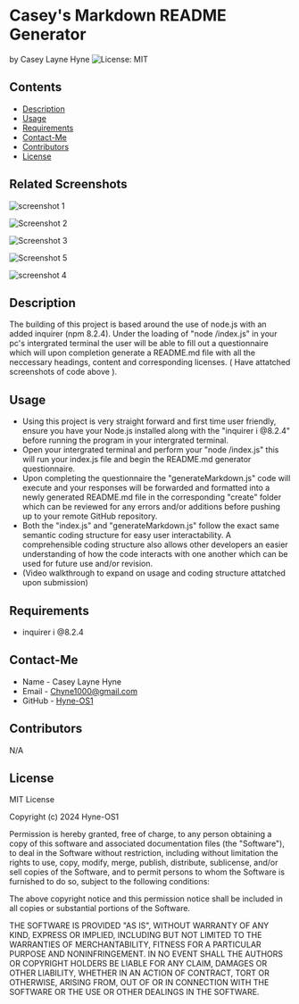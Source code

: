 # Casey's Markdown README Generator
by Casey Layne Hyne
![License: MIT](https://img.shields.io/badge/License-MIT-yellowgreen.svg)

## Contents
* [Description](#description)
* [Usage](#usage)
* [Requirements](#requirements)
* [Contact-Me](#contact-me)
* [Contributors](#contributors)
* [License](#license)

## Related Screenshots 
![screenshot 1](https://github.com/Hyne-OS1/ReadMe-File-Generator/assets/146906218/aa4dc933-b249-46aa-99db-ac9e593ce120)

![Screenshot 2](https://github.com/Hyne-OS1/ReadMe-File-Generator/assets/146906218/84940a4f-3926-4659-9edd-2d5950c77cb5)

![Screenshot 3](https://github.com/Hyne-OS1/ReadMe-File-Generator/assets/146906218/35dd2f57-bbff-4429-b6a4-95251a1f0e40)

![Screenshot 5](https://github.com/Hyne-OS1/ReadMe-File-Generator/assets/146906218/4e620fc9-fbf9-4d95-9baa-73ca72548aa4)

![screenshot 4](https://github.com/Hyne-OS1/ReadMe-File-Generator/assets/146906218/467357e2-c4a8-4c4f-b1d7-ca99c2fbb521)

## Description
The building of this project is based around the use of node.js with an added inquirer (npm 8.2.4). Under the loading of "node /index.js" in your pc's intergrated terminal the user will be able to fill out a questionnaire which will upon completion
generate a README.md file with all the neccessary headings, content and corresponding licenses. ( Have attatched screenshots of code above ).

## Usage
* Using this project is very straight forward and first time user friendly, ensure you have your Node.js installed along with the "inquirer i @8.2.4" before running the program in your intergrated terminal.
* Open your intergrated terminal and perform your "node /index.js" this will run your index.js file and begin the README.md generator questionnaire.
* Upon completing the questionnaire the "generateMarkdown.js" code will execute and your responses will be forwarded and formatted into a newly generated README.md file in the corresponding "create" folder which can be reviewed for any errors and/or additions before pushing up to your remote GitHub repository.
* Both the "index.js" and "generateMarkdown.js" follow the exact same semantic coding structure for easy user interactability. A comprehensible coding structure also allows other developers an easier understanding of how the code interacts with one another which can be used for future use and/or revision.
* (Video walkthrough to expand on usage and coding structure attatched upon submission)

## Requirements
* inquirer i @8.2.4

## Contact-Me
* Name - Casey Layne Hyne
* Email - Chyne1000@gmail.com
* GitHub - [Hyne-OS1](https://github.com/Hyne-OS1/)

## Contributors
N/A

## License 

MIT License

Copyright (c) 2024 Hyne-OS1

Permission is hereby granted, free of charge, to any person obtaining a copy
of this software and associated documentation files (the "Software"), to deal
in the Software without restriction, including without limitation the rights
to use, copy, modify, merge, publish, distribute, sublicense, and/or sell
copies of the Software, and to permit persons to whom the Software is
furnished to do so, subject to the following conditions:

The above copyright notice and this permission notice shall be included in all
copies or substantial portions of the Software.

THE SOFTWARE IS PROVIDED "AS IS", WITHOUT WARRANTY OF ANY KIND, EXPRESS OR
IMPLIED, INCLUDING BUT NOT LIMITED TO THE WARRANTIES OF MERCHANTABILITY,
FITNESS FOR A PARTICULAR PURPOSE AND NONINFRINGEMENT. IN NO EVENT SHALL THE
AUTHORS OR COPYRIGHT HOLDERS BE LIABLE FOR ANY CLAIM, DAMAGES OR OTHER
LIABILITY, WHETHER IN AN ACTION OF CONTRACT, TORT OR OTHERWISE, ARISING FROM,
OUT OF OR IN CONNECTION WITH THE SOFTWARE OR THE USE OR OTHER DEALINGS IN THE
SOFTWARE.

